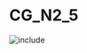 # CG_N2_5

![include](https://www.plantuml.com/plantuml/svg/fPJ1Sfim48RlF8N69tiQtt9Y64_YECtaq2GJkzDZPuq4R4PegIISj6dVlK88C8wTQQPSa5O_lpvsLxem5hIjIncb4enXNsh5YRr6p3sVsjaqXr9yGpTwNWjhKUKcldaJEcCABEuEXNT7WhFeJpGOiEJtVDxk50M8Hs51vRKSGFh8j09y55byltqIbivOPUbMPTVcH_n0ojBvoeVMTRL2tOLcmIH9Q2UqHYuM2xQXjTMEPZfZCJD-wB1QsnQftxF32eiz4za6CMPf0TgPvy8wtoGnpJje7ZIMw3806oX15OqwamJsX7ovfHSFj5pIIuYrknx-D_dtPvG5XTXifB-qDKZy1ThRxGXvM5u98rJnDkwjBZccICgjPllEO-MDXenIeM2KmZs1JxiPl5n1-b8SKzxoAV8ObMrMWt1i9QtGOoDNPZAO0dNVxRdUgw_A9PaFN7rXv_C5cmn5mOecVOt4vcSbHa9J01VwYlI4hVsmwmGFqJU2dnrfpCF-ErcJ3pQcj-rGhb2d-oSbp0znlcj0YZdLMoaydEi3IQaxXUezq5F2_-8FY7qoDUKQokOeM7TRfCxZrNqHNGZ5culf7mP_0G00 "include")  
